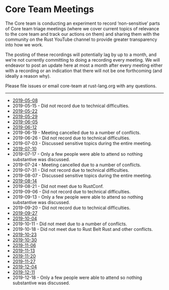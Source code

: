 # Core Team Meetings

The Core team is conducting an experiment to record ‘non-sensitive’ parts of Core team triage meetings (where we cover current topics of relevance to the core team and track our actions on them) and sharing them with the community on the Rust YouTube channel to provide greater transparency into how we work.

The posting of these recordings will potentially lag by up to a month, and we’re not currently committing to doing a recording every meeting. We will endeavor to post an update here at most a month after every meeting either with a recording or an indication that there will not be one forthcoming (and ideally a reason why).

Please file issues or email core-team at rust-lang.org with any questions.

---

* [2019-05-08](https://youtu.be/yL5_QddgOmQ)
* 2019-05-15 - Did not record due to technical difficulties.
* [2019-05-22](https://youtu.be/aFzSfNOpK0Y)
* [2019-05-29](https://youtu.be/lnHBa-uEAYI)
* [2019-06-05](https://youtu.be/E3I77CiG2fM)
* [2019-06-12](https://youtu.be/nDsdAG4wxhA)
* 2019-06-19 - Meeting cancelled due to a number of conflicts.
* 2019-06-26 - Did not record due to technical difficulties.
* 2019-07-03 - Discussed sensitive topics during the entire meeting.
* [2019-07-10](https://youtu.be/tnUxXDIxpRk)
* 2019-07-17 - Only a few people were able to attend so nothing substantive was discussed.
* 2019-07-24 - Meeting cancelled due to a number of conflicts.
* 2019-07-31 - Did not record due to technical difficulties.
* 2019-08-07 - Discussed sensitive topics during the entire meeting.
* [2019-08-14](https://youtu.be/0U9gN62eCvU)
* 2019-08-21 - Did not meet due to RustConf.
* 2019-09-06 - Did not record due to technical difficulties.
* 2019-09-13 - Only a few people were able to attend so nothing substantive was discussed.
* 2019-09-20 - Did not record due to technical difficulties.
* [2019-09-27](https://youtu.be/ZSDsrxV-mog)
* [2019-10-04](https://youtu.be/4xgyyA5FT_0)
* 2019-10-11 - Did not meet due to a number of conflicts.
* 2019-10-18 - Did not meet due to Rust Belt Rust and other conflicts.
* [2019-10-23](https://youtu.be/ZQ_lRe-zCWk)
* [2019-10-30](https://youtu.be/i8TkdADZpO4)
* [2019-11-06](https://youtu.be/ElyOeAXZMDs)
* [2019-11-13](https://youtu.be/m5UkX2XFswI)
* [2019-11-20](https://youtu.be/jySXgvMFcKI)
* [2019-11-27](https://youtu.be/603ETPXf_6o)
* [2019-12-04](https://youtu.be/2-Rubo9Zr3E)
* [2019-12-11](https://youtu.be/08gvVkahGrc)
* 2019-12-18 - Only a few people were able to attend so nothing substantive was discussed.

